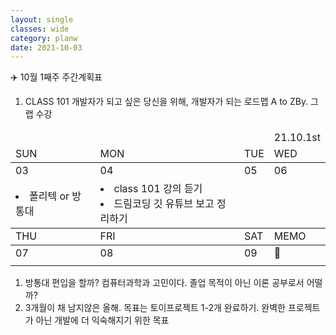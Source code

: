 ```yaml
---
layout: single
classes: wide
category: planw
date: 2021-10-03
---
```

✈️ 10월 1째주 주간계획표

<head>
  <link rel="stylesheet" type="text/css" href="/assets/css/weeklyplan_table.css">
</head>
<body>
<div markdown="1">

1. CLASS 101 개발자가 되고 싶은 당신을 위해, 개발자가 되는 로드맵 A to ZBy. 그랩 수강


</div>
<div>
  <table>
    <thead>
      <td></td>
      <td></td>
      <td></td>
      <td>21.10.1st</td>
    </thead>
    <thead>
    <!--SUN ~ THU-->
      <tr>
        <td>SUN</td>
        <td>MON</td>
        <td>TUE</td>
        <td>WED</td>
      </tr>
    </thead>
    <tbody id="todo-list">
      <tr class= "day">
        <td>03</td>
        <td>04</td>
        <td>05</td>
        <td>06</td>
      </tr>
      <tr class="text">
      <!--본문-->
        <td>
          <li> 폴리텍 or 방통대 </li>
        </td>
        <td>
          <li>class 101 강의 듣기</li>
          <li>드림코딩 깃 유튜브 보고 정리하기 </li>
        </td>
        <td></td>
        <td></td>
      </tr>
    </tbody>
<!--THU ~ SAT-->
    <thead>
      <tr>
        <td>THU</td>
        <td>FRI</td>
        <td>SAT</td>
        <td>MEMO</td>
      </tr>
    </thead>
    <tbody id="todo-list">
      <tr class= "day">
        <td>07</td>
        <td>08</td>
        <td>09</td>
        <td>📝</td>
      </tr>
      <tr class="text">
      <!--본문-->
        <td></td>
        <td></td>
        <td></td>
      </tr>
    </tbody>
  </table>
</div>

</body>

1. 방통대 편입을 할까? 컴퓨터과학과 고민이다. 졸업 목적이 아닌 이론 공부로서 어떨까?
2. 3개월이 채 남지않은 올해. 목표는 토이프로젝트 1-2개 완료하기. 완벽한 프로젝트가 아닌 개발에 더 익숙해지기 위한 목표
